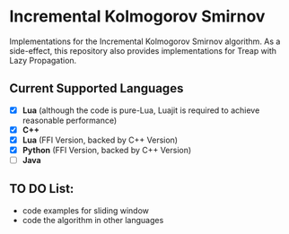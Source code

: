 # Incremental Kolmogorov Smirnov

Implementations for the Incremental Kolmogorov Smirnov algorithm.
As a side-effect, this repository also provides implementations for Treap with Lazy Propagation.

## Current Supported Languages

- [X] **Lua** (although the code is pure-Lua, Luajit is required to achieve reasonable performance)
- [X] **C++**
- [X] **Lua** (FFI Version, backed by C++ Version)
- [X] **Python** (FFI Version, backed by C++ Version)
- [ ] **Java**

## TO DO List:

- code examples for sliding window
- code the algorithm in other languages
